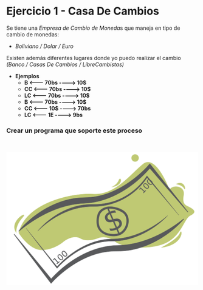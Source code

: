 # Ejercicio 1 - Casa De Cambios

Se tiene una *Empresa de Cambio de Moneda*s que maneja en tipo de cambio de monedas:</br>

- *Boliviano / Dolar / Euro*</br>

Existen además diferentes lugares donde yo puedo realizar el cambio *(Banco / Casas De Cambios / LibreCambistas)*</br>

- **Ejemplos**
  - **B <--- 70bs ----> 10$**
  - **CC <--- 70bs ----> 10$**
  - **LC <--- 70bs ----> 10$**
  - **B <--- 70bs ----> 10$**
  - **CC <--- 10$ ----> 70bs**
  - **LC <--- 1E ----> 9bs**

### Crear un programa que soporte este proceso</br>
 </br>
 <p align="center">
    <img src="https://github.com/AleS900/prueba/blob/master/assets/casa-de-cambio-3.png" />
 </p>
